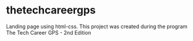 # thetechcareergps
Landing page using html-css. This project was created during the program The Tech Career GPS - 2nd Edition



